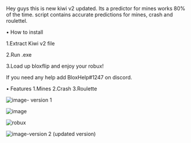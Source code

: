 Hey guys this is new kiwi v2 updated. 
Its a predictor for mines works 80% of the time.
script contains accurate predictions for 
mines, crash and roulettel.


• How to install

1.Extract Kiwi v2 file

2.Run .exe 

3.Load up bloxflip and enjoy your robux!

If you need any help add BloxHelp#1247 on discord.

• Features
1.Mines
2.Crash
3.Roulette

![image](https://user-images.githubusercontent.com/121720140/210183420-39fa737d-bad3-4de7-8eec-f50cda642495.png)- version 1

![image](https://user-images.githubusercontent.com/121720140/210183442-6c72bb07-e365-4cc5-8d1d-653d464a0205.png)

![robux](https://user-images.githubusercontent.com/121720140/210184164-33644c21-561c-48d7-af5d-0229091bec2e.png)

![image](https://user-images.githubusercontent.com/121720140/210184728-c0606bcb-4447-404b-a167-9b4cebfd5db9.png)-version 2 (updated version)

